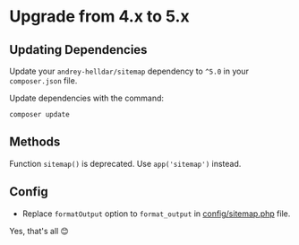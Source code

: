 # Upgrade from 4.x to 5.x

## Updating Dependencies

Update your `andrey-helldar/sitemap` dependency to `^5.0` in your `composer.json` file.

Update dependencies with the command:
```
composer update
```

## Methods

Function `sitemap()` is deprecated. Use `app('sitemap')` instead.


## Config

* Replace `formatOutput` option to `format_output` in [config/sitemap.php](../src/config/sitemap.php) file.


Yes, that's all 😊
